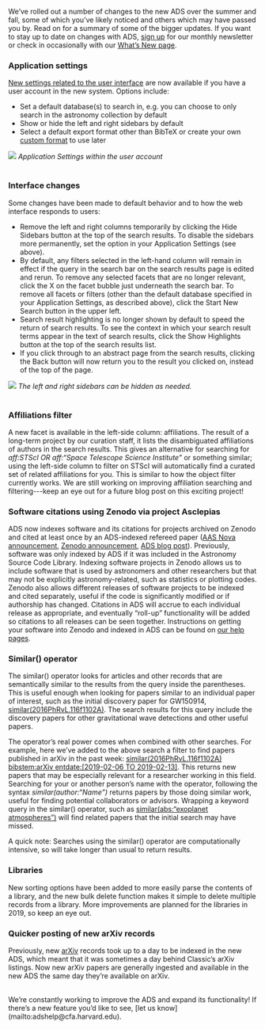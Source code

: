 
We’ve rolled out a number of changes to the new ADS over the summer and fall, some of which you’ve likely noticed and others which may have passed you by. Read on for a summary of some of the bigger updates. If you want to stay up to date on changes with ADS, [sign up](http://eepurl.com/ggoxhn) for our monthly newsletter or check in occasionally with our [What’s New page](../help/whats_new/).

### Application settings
[New settings related to the user interface](https://ui.adsabs.harvard.edu/#user/settings/application) are now available if you have a user account in the new system. Options include:
* Set a default database(s) to search in, e.g. you can choose to only search in the astronomy collection by default
* Show or hide the left and right sidebars by default
* Select a default export format other than BibTeX or create your own [custom format](../help/actions/export) to use later

<div class="text-center">
    <img class="img-thumbnail" src="{{ site.baseurl }}/blog/images/blog_2019_02_13_application-settings.png" />
<em>Application Settings within the user account</em>
</div>
<br>

### Interface changes
Some changes have been made to default behavior and to how the web interface responds to users:
* Remove the left and right columns temporarily by clicking the Hide Sidebars button at the top of the search results. To disable the sidebars more permanently, set the option in your Application Settings (see above).
* By default, any filters selected in the left-hand column will remain in effect if the query in the search bar on the search results page is edited and rerun. To remove any selected facets that are no longer relevant, click the X on the facet bubble just underneath the search bar. To remove all facets or filters (other than the default database specified in your Application Settings, as described above), click the Start New Search button in the upper left.
* Search result highlighting is no longer shown by default to speed the return of search results. To see the context in which your search result terms appear in the text of search results, click the Show Highlights button at the top of the search results list.
* If you click through to an abstract page from the search results, clicking the Back button will now return you to the result you clicked on, instead of the top of the page.

<div class="text-center">
    <img class="img-thumbnail" src="{{ site.baseurl }}/blog/images/blog_2019_02_13_hide-sidebars.gif" />
<em>The left and right sidebars can be hidden as needed.</em>
</div>
<br>

### Affiliations filter
A new facet is available in the left-side column: affiliations. The result of a long-term project by our curation staff, it lists the disambiguated affiliations of authors in the search results. This gives an alternative for searching for *aff:STScI OR aff:&ldquo;Space Telescope Science Institute”* or something similar; using the left-side column to filter on STScI will automatically find a curated set of related affiliations for you. This is similar to how the object filter currently works. We are still working on improving affiliation searching and filtering---keep an eye out for a future blog post on this exciting project!

### Software citations using Zenodo via project Asclepias
ADS now indexes software and its citations for projects archived on Zenodo and cited at least once by an ADS-indexed refereed paper ([AAS Nova announcement](https://aasnova.org/2019/02/04/what-should-astronomers-do-with-their-software/), [Zenodo announcement](http://blog.zenodo.org/2019/01/10/2019-01-10-asclepias/), [ADS blog post](../blog/asclepias)). Previously, software was only indexed by ADS if it was included in the Astronomy Source Code Library. Indexing software projects in Zenodo allows us to include software that is used by astronomers and other researchers but that may not be explicitly astronomy-related, such as statistics or plotting codes. Zenodo also allows different releases of software projects to be indexed and cited separately, useful if the code is significantly modified or if authorship has changed. Citations in ADS will accrue to each individual release as appropriate, and eventually “roll-up” functionality will be added so citations to all releases can be seen together. Instructions on getting your software into Zenodo and indexed in ADS can be found on [our help pages](../help/data_faq/#q-how-can-i-get-my-software-package-indexed-in-ads).

### Similar() operator
The similar() operator looks for articles and other records that are semantically similar to the results from the query inside the parentheses. This is useful enough when looking for papers similar to an individual paper of interest, such as the initial discovery paper for GW150914, [similar(2016PhRvL.116f1102A)](https://ui.adsabs.harvard.edu/#search/q=similar(2016PhRvL.116f1102A%20)&sort=score%20desc%2C%20bibcode%20desc&p_=0). The search results for this query include the discovery papers for other gravitational wave detections and other useful papers.

The operator’s real power comes when combined with other searches. For example, here we’ve added to the above search a filter to find papers published in arXiv in the past week: [similar(2016PhRvL.116f1102A) bibstem:arXiv entdate:[2019-02-06 TO 2019-02-13]](https://ui.adsabs.harvard.edu/#search/q=similar(2016PhRvL.116f1102A)%20bibstem%3A%22arxiv%22%20entdate%3A%5B2019-02-06%20TO%202019-02-13%5D&sort=score%20desc%2C%20bibcode%20desc&p_=0). This returns new papers that may be especially relevant for a researcher working in this field. Searching for your or another person’s name with the operator, following the syntax *similar(author:&ldquo;Name”)* returns papers by those doing similar work, useful for finding potential collaborators or advisors. Wrapping a keyword query in the similar() operator, such as [similar(abs:&ldquo;exoplanet atmospheres”)](https://qa.adsabs.harvard.edu/#search/filter_database_fq_database=AND&filter_database_fq_database=database%3A%22astronomy%22&fq=%7B!type%3Daqp%20v%3D%24fq_database%7D&fq_database=(database%3A%22astronomy%22)&q=similar(abs%3A%22exoplanet%20atmospheres%22)&sort=score%20desc%2C%20bibcode%20desc&p_=0) will find related papers that the initial search may have missed. 

A quick note: Searches using the similar() operator are computationally intensive, so will take longer than usual to return results.

### Libraries
New sorting options have been added to more easily parse the contents of a library, and the new bulk delete function makes it simple to delete multiple records from a library. More improvements are planned for the libraries in 2019, so keep an eye out.

### Quicker posting of new arXiv records
Previously, new [arXiv](https://arxiv.org/) records took up to a day to be indexed in the new ADS, which meant that it was sometimes a day behind Classic’s arXiv listings. Now new arXiv papers are generally ingested and available in the new ADS the same day they’re available on arXiv.

<br>
We’re constantly working to improve the ADS and expand its functionality! If there’s a new feature you’d like to see, [let us know](mailto:adshelp@cfa.harvard.edu).
